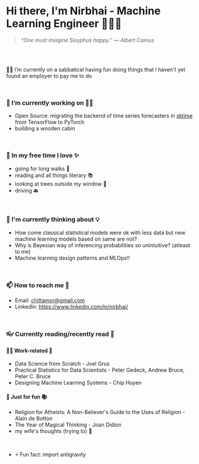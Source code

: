 <!--
**Nirbhai/Nirbhai** is a ✨ _special_ ✨ repository because its `README.md` (this file) appears on your GitHub profile.

Here are some ideas to get you started:

- 🔭 I’m currently working on ...
- 🌱 I’m currently learning ...
- 👯 I’m looking to collaborate on ...
- 🤔 I’m looking for help with ...
- 💬 Ask me about ...
- 📫 How to reach me: ...
- 😄 Pronouns: ...
- ⚡ Fun fact: ...
-->

# Hi there, I'm Nirbhai - Machine Learning Engineer 👨🏻‍💻

> _“One must imagine Sisyphus happy.”
> ― Albert Camus_
 
<br />
<br />

🤸‍♂️ I’m currently on a sabbatical having fun doing things that I haven't yet found an employer to pay me to do

<br />

### 🔭 I’m currently working on ☝🏻 
  * Open Source: migrating the backend of time series forecasters in [sktime](https://www.sktime.net/en/stable/) from TensorFlow to PyTorch
  * building a wooden cabin
<!--  * building ML/DS's widely used methods from scratch to gain a deeper understanding of the underlying algorithms & tradeoffs -->
<!--  * [Project Euler](https://projecteuler.net/about) -->

<br />

### 🌱 In my free time I love ✨
  * going for long walks 🚶  
  * reading and all things literary 📚
  * looking at trees outside my window 🌲
  * driving 🚘

<br />

### 🤔 I'm currently thinking about 💡
  * How come classical statistical models were ok with less data but new machine learning models based on same are not?
  * Why is Bayesian way of inferencing probabilities so unintuitive? (atleast to me)
  * Machine learning design patterns and MLOps!!

<br />

### 📫 How to reach me 💬 
  * Email: chittamor@gmail.com
  * LinkedIn: https://www.linkedin.com/in/nirbhai/ 

<br />

### 👓 Currently reading/recently read 📖
#### 👨‍🏫 Work-related 📒
  * Data Science from Scratch - Joel Grus
  * Practical Statistics for Data Scientists - Peter Gedeck, Andrew Bruce, Peter C. Bruce
  * Designing Machine Learning Systems - Chip Huyen
#### 🤩 Just for fun 📚
  * Religion for Atheists: A Non-Believer's Guide to the Uses of Religion - Alain de Botton
  * The Year of Magical Thinking - Joan Didion
  * my wife's thoughts (trying to) 💭

<br />

- ⚡ Fun fact: import antigravity
